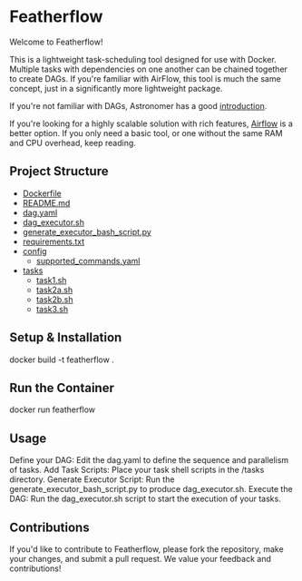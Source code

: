 # Featherflow

Welcome to Featherflow! 

This is a lightweight task-scheduling tool designed for use with Docker. Multiple tasks with dependencies on one another can be chained together to create DAGs. If you're familiar with AirFlow, this tool is much the same concept, just in a significantly more lightweight package. 

If you're not familiar with DAGs, Astronomer has a good [introduction](https://www.astronomer.io/blog/what-exactly-is-a-dag/#:~:text=A%20DAG%20is%20a%20Directed,represent%20an%20almost%20identical%20mechanism). 

If you're looking for a highly scalable solution with rich features, [Airflow](https://airflow.apache.org/) is a better option. If you only need a basic tool, or one without the same RAM and CPU overhead, keep reading. 

## Project Structure
 * [Dockerfile](./Dockerfile)
 * [README.md](./README.md)
 * [dag.yaml](./dag.yaml)
 * [dag_executor.sh](./dag_executor.sh)
 * [generate_executor_bash_script.py](./generate_executor_bash_script.py)
 * [requirements.txt](./requirements.txt)
 * [config](./config)
   * [supported_commands.yaml](./config/supported_commands.yaml)
 * [tasks](./tasks)
   * [task1.sh](./tasks/task1.sh)
   * [task2a.sh](./tasks/task2a.sh)
   * [task2b.sh](./tasks/task2b.sh)
   * [task3.sh](./tasks/task3.sh)

## Setup & Installation
docker build -t featherflow .

## Run the Container
docker run featherflow

## Usage
Define your DAG: Edit the dag.yaml to define the sequence and parallelism 
of tasks.
Add Task Scripts: Place your task shell scripts in the /tasks directory.
Generate Executor Script: Run the generate_executor_bash_script.py to 
produce dag_executor.sh.
Execute the DAG: Run the dag_executor.sh script to start the execution of 
your tasks.

## Contributions
If you'd like to contribute to Featherflow, please fork the repository, 
make your changes, and submit a pull request. We value your feedback and 
contributions!

